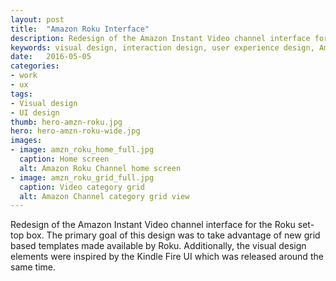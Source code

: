 ```yaml
---
layout: post
title:  "Amazon Roku Interface"
description: Redesign of the Amazon Instant Video channel interface for the Roku set-top box.
keywords: visual design, interaction design, user experience design, Amazon, Roku
date:   2016-05-05
categories: 
- work
- ux
tags:
- Visual design
- UI design
thumb: hero-amzn-roku.jpg
hero: hero-amzn-roku-wide.jpg
images: 
- image: amzn_roku_home_full.jpg
  caption: Home screen
  alt: Amazon Roku Channel home screen
- image: amzn_roku_grid_full.jpg
  caption: Video category grid
  alt: Amazon Channel category grid view
---
```

Redesign of the Amazon Instant Video channel interface for the Roku set-top box. The primary goal of this design was to take advantage of new grid based templates made available by Roku. Additionally, the visual design elements were inspired by the Kindle Fire UI which was released around the same time.